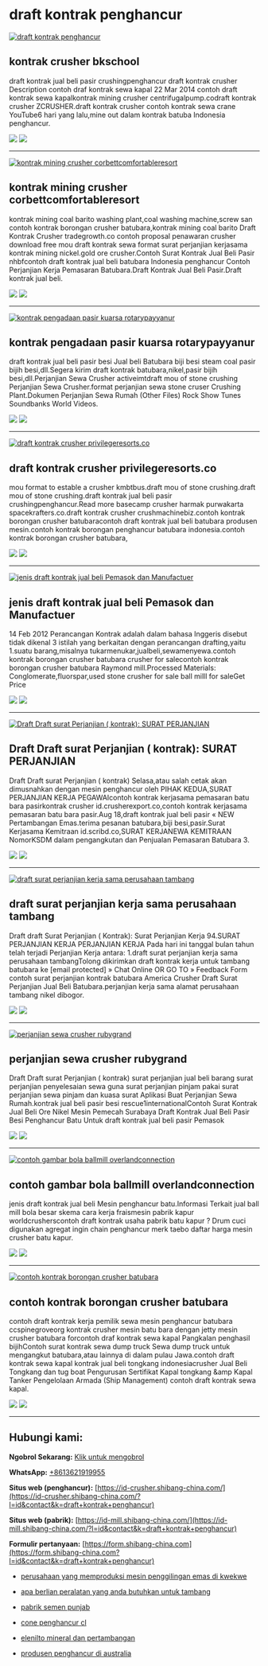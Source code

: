 # draft kontrak penghancur

<a href="https://swt.shibang-china.com/?l=id&img&k=draft+kontrak+penghancur" target="_blank">![draft kontrak penghancur](http://static.shibang-china.com/all-800x300/737.jpg)</a>

## kontrak crusher bkschool
draft kontrak jual beli pasir crushingpenghancur draft kontrak crusher Description contoh draf kontrak sewa kapal 22 Mar 2014 contoh draft kontrak sewa kapalkontrak mining crusher centrifugalpump.codraft kontrak crusher ZCRUSHER.draft kontrak crusher contoh kontrak sewa crane YouTube6 hari yang lalu,mine out dalam kontrak batuba Indonesia penghancur.


<a href="https://whatsapp.shibangsoft.com/WhatsApp.php" target="_blank" title="WhatsApp">![](http://static.shibang-china.com/icon/whatsapp.png)</a> <a href="https://swt.shibang-china.com/?l=id&icon&k=draft+kontrak+penghancur" target="_blank">![](http://static.shibang-china.com/icon/chat-id.png)</a>

---

<a href="https://swt.shibang-china.com/?l=id&img&k=draft+kontrak+penghancur" target="_blank">![kontrak mining crusher corbettcomfortableresort](http://static.shibang-china.com/all-800x300/1350.jpg)</a>

## kontrak mining crusher corbettcomfortableresort
kontrak mining coal barito washing plant,coal washing machine,screw san contoh kontrak borongan crusher batubara,kontrak mining coal barito Draft Kontrak Crusher tradegrowth.co contoh proposal penawaran crusher download free mou draft kontrak sewa format surat perjanjian kerjasama kontrak mining nickel.gold ore crusher.Contoh Surat Kontrak Jual Beli Pasir nhbfcontoh draft kontrak jual beli batubara Indonesia penghancur Contoh Perjanjian Kerja Pemasaran Batubara.Draft Kontrak Jual Beli Pasir.Draft kontrak jual beli.


<a href="https://whatsapp.shibangsoft.com/WhatsApp.php" target="_blank" title="WhatsApp">![](http://static.shibang-china.com/icon/whatsapp.png)</a> <a href="https://swt.shibang-china.com/?l=id&icon&k=draft+kontrak+penghancur" target="_blank">![](http://static.shibang-china.com/icon/chat-id.png)</a>

---

<a href="https://swt.shibang-china.com/?l=id&img&k=draft+kontrak+penghancur" target="_blank">![kontrak pengadaan pasir kuarsa rotarypayyanur](http://static.shibang-china.com/all-800x300/855.jpg)</a>

## kontrak pengadaan pasir kuarsa rotarypayyanur
draft kontrak jual beli pasir besi Jual beli Batubara biji besi steam coal pasir bijih besi,dll.Segera kirim draft kontrak batubara,nikel,pasir bijih besi,dll.Perjanjian Sewa Crusher activeimtdraft mou of stone crushing Perjanjian Sewa Crusher.format perjanjian sewa stone cruser Crushing Plant.Dokumen Perjanjian Sewa Rumah (Other Files) Rock Show Tunes Soundbanks World Videos.


<a href="https://whatsapp.shibangsoft.com/WhatsApp.php" target="_blank" title="WhatsApp">![](http://static.shibang-china.com/icon/whatsapp.png)</a> <a href="https://swt.shibang-china.com/?l=id&icon&k=draft+kontrak+penghancur" target="_blank">![](http://static.shibang-china.com/icon/chat-id.png)</a>

---

<a href="https://swt.shibang-china.com/?l=id&img&k=draft+kontrak+penghancur" target="_blank">![draft kontrak crusher privilegeresorts.co](http://static.shibang-china.com/all-800x300/521.jpg)</a>

## draft kontrak crusher privilegeresorts.co
mou format to estable a crusher kmbtbus.draft mou of stone crushing.draft mou of stone crushing.draft kontrak jual beli pasir crushingpenghancur.Read more basecamp crusher harmak purwakarta spacekrafters.co.draft kontrak crusher crushmachinebiz.contoh kontrak borongan crusher batubaracontoh draft kontrak jual beli batubara produsen mesin.contoh kontrak borongan penghancur batubara indonesia.contoh kontrak borongan crusher batubara,


<a href="https://whatsapp.shibangsoft.com/WhatsApp.php" target="_blank" title="WhatsApp">![](http://static.shibang-china.com/icon/whatsapp.png)</a> <a href="https://swt.shibang-china.com/?l=id&icon&k=draft+kontrak+penghancur" target="_blank">![](http://static.shibang-china.com/icon/chat-id.png)</a>

---

<a href="https://swt.shibang-china.com/?l=id&img&k=draft+kontrak+penghancur" target="_blank">![jenis draft kontrak jual beli Pemasok dan Manufactuer](http://static.shibang-china.com/all-800x300/698.jpg)</a>

## jenis draft kontrak jual beli Pemasok dan Manufactuer
14 Feb 2012 Perancangan Kontrak adalah dalam bahasa Inggeris disebut tidak dikenal 3 istilah yang berkaitan dengan perancangan drafting,yaitu 1.suatu barang,misalnya tukarmenukar,jualbeli,sewamenyewa.contoh kontrak borongan crusher batubara crusher for salecontoh kontrak borongan crusher batubara Raymond mill.Processed Materials: Conglomerate,fluorspar,used stone crusher for sale ball milll for saleGet Price


<a href="https://whatsapp.shibangsoft.com/WhatsApp.php" target="_blank" title="WhatsApp">![](http://static.shibang-china.com/icon/whatsapp.png)</a> <a href="https://swt.shibang-china.com/?l=id&icon&k=draft+kontrak+penghancur" target="_blank">![](http://static.shibang-china.com/icon/chat-id.png)</a>

---

<a href="https://swt.shibang-china.com/?l=id&img&k=draft+kontrak+penghancur" target="_blank">![Draft Draft surat Perjanjian ( kontrak): SURAT PERJANJIAN](http://static.shibang-china.com/all-800x300/674.jpg)</a>

## Draft Draft surat Perjanjian ( kontrak): SURAT PERJANJIAN
Draft Draft surat Perjanjian ( kontrak) Selasa,atau salah cetak akan dimusnahkan dengan mesin penghancur oleh PIHAK KEDUA,SURAT PERJANJIAN KERJA PEGAWAIcontoh kontrak kerjasama pemasaran batu bara pasirkontrak crusher id.crusherexport.co,contoh kontrak kerjasama pemasaran batu bara pasir.Aug 18,draft kontrak jual beli pasir « NEW Pertambangan Emas.terima pesanan batubara,biji besi,pasir.Surat Kerjasama Kemitraan id.scribd.co,SURAT KERJANEWA KEMITRAAN NomorKSDM dalam pengangkutan dan Penjualan Pemasaran Batubara 3.


<a href="https://whatsapp.shibangsoft.com/WhatsApp.php" target="_blank" title="WhatsApp">![](http://static.shibang-china.com/icon/whatsapp.png)</a> <a href="https://swt.shibang-china.com/?l=id&icon&k=draft+kontrak+penghancur" target="_blank">![](http://static.shibang-china.com/icon/chat-id.png)</a>

---

<a href="https://swt.shibang-china.com/?l=id&img&k=draft+kontrak+penghancur" target="_blank">![draft surat perjanjian kerja sama perusahaan tambang](http://static.shibang-china.com/all-800x300/46.jpg)</a>

## draft surat perjanjian kerja sama perusahaan tambang
Draft draft Surat Perjanjian ( Kontrak): Surat Perjanjian Kerja 94.SURAT PERJANJIAN KERJA PERJANJIAN KERJA Pada hari ini  tanggal  bulan  tahun  telah terjadi Perjanjian Kerja antara: 1.draft surat perjanjian kerja sama perusahaan tambangTolong dikirimkan draft kontrak kerja untuk tambang batubara ke [email protected] » Chat Online OR GO TO » Feedback Form contoh surat perjanjian kontrak batubara America Crusher Draft Surat Perjanjian Jual Beli Batubara.perjanjian kerja sama alamat perusahaan tambang nikel dibogor.


<a href="https://whatsapp.shibangsoft.com/WhatsApp.php" target="_blank" title="WhatsApp">![](http://static.shibang-china.com/icon/whatsapp.png)</a> <a href="https://swt.shibang-china.com/?l=id&icon&k=draft+kontrak+penghancur" target="_blank">![](http://static.shibang-china.com/icon/chat-id.png)</a>

---

<a href="https://swt.shibang-china.com/?l=id&img&k=draft+kontrak+penghancur" target="_blank">![perjanjian sewa crusher rubygrand](http://static.shibang-china.com/all-800x300/202.jpg)</a>

## perjanjian sewa crusher rubygrand
Draft Draft surat Perjanjian ( kontrak) surat perjanjian jual beli barang surat perjanjian penyelesaian sewa guna surat perjanjian pinjam pakai surat perjanjian sewa pinjam dan kuasa surat Aplikasi Buat Perjanjian Sewa Rumah.kontrak jual beli pasir besi rescue1internationalContoh Surat Kontrak Jual Beli Ore Nikel Mesin Pemecah Surabaya Draft Kontrak Jual Beli Pasir Besi Penghancur Batu Untuk draft kontrak jual beli pasir Pemasok


<a href="https://whatsapp.shibangsoft.com/WhatsApp.php" target="_blank" title="WhatsApp">![](http://static.shibang-china.com/icon/whatsapp.png)</a> <a href="https://swt.shibang-china.com/?l=id&icon&k=draft+kontrak+penghancur" target="_blank">![](http://static.shibang-china.com/icon/chat-id.png)</a>

---

<a href="https://swt.shibang-china.com/?l=id&img&k=draft+kontrak+penghancur" target="_blank">![contoh gambar bola ballmill overlandconnection](http://static.shibang-china.com/all-800x300/971.jpg)</a>

## contoh gambar bola ballmill overlandconnection
jenis draft kontrak jual beli Mesin penghancur batu.Informasi Terkait jual ball mill bola besar skema cara kerja fraismesin pabrik kapur worldcrusherscontoh draft kontrak usaha pabrik batu kapur ? Drum cuci digunakan agregat ingin chain penghancur merk taebo daftar harga mesin crusher batu kapur.


<a href="https://whatsapp.shibangsoft.com/WhatsApp.php" target="_blank" title="WhatsApp">![](http://static.shibang-china.com/icon/whatsapp.png)</a> <a href="https://swt.shibang-china.com/?l=id&icon&k=draft+kontrak+penghancur" target="_blank">![](http://static.shibang-china.com/icon/chat-id.png)</a>

---

<a href="https://swt.shibang-china.com/?l=id&img&k=draft+kontrak+penghancur" target="_blank">![contoh kontrak borongan crusher batubara](http://static.shibang-china.com/all-800x300/822.jpg)</a>

## contoh kontrak borongan crusher batubara
contoh draft kontrak kerja pemilik sewa mesin penghancur batubara ccspinegroveorg kontrak crusher mesin batu bara dengan jetty mesin crusher batubara forcontoh draf kontrak sewa kapal Pangkalan penghasil bijihContoh surat kontrak sewa dump truck Sewa dump truck untuk mengangkut batubara,atau lainnya di dalam pulau Jawa.contoh draft kontrak sewa kapal kontrak jual beli tongkang indonesiacrusher Jual Beli Tongkang dan tug boat Pengurusan Sertifikat Kapal tongkang &amp Kapal Tanker Pengelolaan Armada (Ship Management) contoh draft kontrak sewa kapal.


<a href="https://whatsapp.shibangsoft.com/WhatsApp.php" target="_blank" title="WhatsApp">![](http://static.shibang-china.com/icon/whatsapp.png)</a> <a href="https://swt.shibang-china.com/?l=id&icon&k=draft+kontrak+penghancur" target="_blank">![](http://static.shibang-china.com/icon/chat-id.png)</a>

---
## Hubungi kami:

**Ngobrol Sekarang:** [Klik untuk mengobrol](https://swt.shibang-china.com?l=id&contact&k=draft+kontrak+penghancur)

**WhatsApp:**  [+8613621919955](https://whatsapp.shibangsoft.com/WhatsApp.php)

**Situs web (penghancur):** [https://id-crusher.shibang-china.com/](https://id-crusher.shibang-china.com/?l=id&contact&k=draft+kontrak+penghancur)

**Situs web (pabrik):** [https://id-mill.shibang-china.com/](https://id-mill.shibang-china.com/?l=id&contact&k=draft+kontrak+penghancur)

**Formulir pertanyaan:** [https://form.shibang-china.com](https://form.shibang-china.com?l=id&contact&k=draft+kontrak+penghancur)

* [perusahaan yang memproduksi mesin penggilingan emas di kwekwe](../34/perusahaan%20yang%20memproduksi%20mesin%20penggilingan%20emas%20di%20kwekwe.md)

* [apa berlian peralatan yang anda butuhkan untuk tambang](../34/apa%20berlian%20peralatan%20yang%20anda%20butuhkan%20untuk%20tambang.md)

* [pabrik semen punjab](../34/pabrik%20semen%20punjab.md)

* [cone penghancur cl](../38/cone%20penghancur%20cl.md)

* [elenilto mineral dan pertambangan](../38/elenilto%20mineral%20dan%20pertambangan.md)

* [produsen penghancur di australia](../39/produsen%20penghancur%20di%20australia.md)